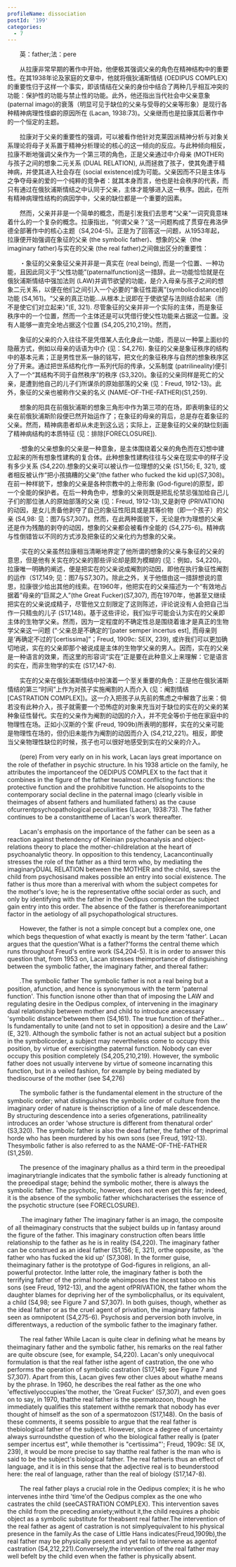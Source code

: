 ```yaml
---
profileName: dissociation
postId: '199'
categories:
  - 7
---
```

‌‌‌‌　　英：father;法：pere


‌‌‌‌　　从拉康非常早期的著作中开始，他便极其强调父亲的角色在精神结构中的重要性。在其1938年论及家庭的文章中，他就将俄狄浦斯情结 (OEDIPUS COMPLEX)的重要性归于这样一个事实，即该情结在父亲的身份中结合了两种几乎相互冲突的功能：保护性的功能与禁止性的功能。此外，他还指出当代社会中父亲意象 (paternal imago)的衰落（明显可见于缺位的父亲与受辱的父亲等形象）是现行各种精神病理性怪癖的原因所在 (Lacan, 1938:73)。父亲继而也是拉康其后著作中的一个恒定的主题。

‌‌‌‌　　拉康对于父亲的重要性的强调，可以被看作他针对克莱因派精神分析与对象关系理论将母子关系置于精神分析理论的核心的这一倾向的反应。与此种倾向相反，拉康不断地强调父亲作为一个第三项的角色，正是父亲通过中介母亲 (MOTHER)与孩子之间的想象二元关系 (DUAL RELATION), 从而拯救了孩子，使其免遭于精神病，并使其进入社会存在 (social existence)成为可能。父亲因而不只是主体与之争夺母亲的爱的一个纯粹的竞争者：就其本身而言，他也是社会秩序的代表，而只有通过在俄狄浦斯情结之中认同于父亲，主体才能够进入这一秩序。因此，在所有精神病理性结构的病因学中，父亲的缺位都是一个重要的因素。

‌‌‌‌　　然而，父亲并非是一个简单的概念，而是引发我们去思考“父亲”一词究竟意味着什么的一个复杂的概念。拉康指出，“何谓父亲？”这一问题构成了贯穿在弗洛伊德全部著作中的核心主题（S4,204-5)。正是为了回答这一问题，从1953年起，拉康便开始强调在象征的父亲 (the symbolic father)、想象的父亲（the imaginary father)与实在的父亲 (the real father)之间做出区分的重要性：

‌‌‌‌　　・象征的父亲象征父亲并非是一真实在 (real being), 而是一个位置、一种功能，且因此同义于“父性功能”(paternalfunction)这一措辞。此一功能恰恰就是在俄狄浦斯情结中强加法则 (LAW)并调节欲望的功能，是介入母亲与孩子之间的想象二元关系，以便在他们之间引入一个必要的“象征性距离”(symbolicdistance)的功能 (S4,161)。“父亲的真正功能…从根本上说即在于使欲望与法则结合起来（而不是使它们对立起来）”(E, 321). 尽管象征的父亲并非一个实际的主体，而是象征秩序中的一个位置，然而一个主体还是可以凭借行使父性功能来占据这一位置。没有人能够一直完全地占据这个位置 (S4,205,210,219)。然而，

‌‌‌‌　　象征的父亲的介入往往不是凭借某人去化身此一功能，而是以一种蒙上面纱的隐蔽方式，例如以母亲的话语为中介 (见：S4,276). 象征的父亲是象征秩序的结构中的基本元素；正是男性世系一脉的铭写，把文化的象征秩序与自然的想象秩序区分了开来。通过把世系结构化作一系列代际的传承，父系制度 (patrilineality)便引入了一个“其结构不同于自然秩序”的秩序 (S3,320)。象征的父亲同样是死亡的父亲，是遭到他自己的儿子们所谋杀的原始部落的父亲 (见：Freud, 1912-13)。此外，象征的父亲也被称作父亲的名义 (NAME-OF-THE-FATHER)(S1,259).

‌‌‌‌　　想象的阳具在前俄狄浦斯的想象三角形中作为第三项的在场，即表明象征的父亲在前俄狄浦斯阶段便已然开始运作了；在象征的母亲的背后，总是存在着象征的父亲。然而，精神病患者却从未走到这么远；实际上，正是象征的父亲的缺位刻画了精神病结构的本质特征 (见：排除[FORECLOSURE]).

‌‌‌‌　　·想象的父亲想象的父亲是一种意象，是主体围绕着父亲的角色而在幻想中建立起来的所有想象性建构的复合体。此种想象性建构往往与父亲在现实中的样子没有多少关系 (S4,220).想象的父亲可以被认作一位理想的父亲 (S1,156; E, 321), 或者相反被认作“把小孩搞糟的父亲”(the father who fucked the kid up)(S7,308)。在前一种样貌下，想象的父亲是各种宗教中的上帝形象 (God-figure)的原型，即一个全能的保护者。在后一种角色中，想象的父亲则既是把乱伦禁忌强加给自己儿子们的那位骇人的原始部落的父亲 (见：Freud, 1912-13),又是剥夺 (PRIVATION)的动因，是女儿责备他剥夺了自己的象征性阳具或是其等价物（即一个孩子）的父亲 (S4,98: 见：图7与S7,307)。然而，在此两种面貌下，无论是作为理想的父亲还是作为残酷的剥夺的动因，想象的父亲都会被看作全能的 (S4,275-6)。精神病与性倒错皆以不同的方式涉及把象征的父亲化约为想象的父亲。

‌‌‌‌　　·实在的父亲虽然拉康相当清晰地界定了他所谓的想象的父亲与象征的父亲的意思，但是他有关实在的父亲的那些评论却是颇为模糊的 (见：例如，S4,220)。拉康唯一明确的阐述，便是把实在的父亲说成阉割的动因，即他在执行象征性阉割的运作（S17,149; 见：图7与S7,307)。除此之外，关于他借由这一措辞想说的意思，拉康很少给出其他的线索。在1960年，他把实在的父亲描述为一个“有效地占据着”母亲的“巨屌之人”(the Great Fucker)(S7,307), 而在1970年，他甚至又继续把实在的父亲说成精子，尽管他又立刻限定了这则陈述，评论说没有人会把自己当作一只精虫的儿子 (S17,148)。基于这些评论，我们似乎可能会认为实在的父亲即主体的生物学父亲。然而，因为一定程度的不确定性总是围绕着谁才是真正的生物学父亲这一问题 (“·父亲总是不确定的'[pater semper incertus est], 而母亲则是‘再确定不过的'[certissima]”；Freud, 1909c: SEIX, 239), 或许我们可以更加确切地说，实在的父亲即那个被说成是主体的生物学父亲的男人。因而，实在的父亲是一种语言的效果，而这里的形容词“实在”正是要在此种意义上来理解：它是语言的实在，而非生物学的实在 (S17,147-8).

‌‌‌‌　　实在的父亲在俄狄浦斯情结中扮演着一个至关重要的角色：正是他在俄狄浦斯情结的第三“时间”上作为对孩子实施阉割的人而介入 (见：阉割情结[CASTRATION COMPLEX])。这一介入把孩子从先前的焦虑之中解救了出来：倘若没有此种介入，孩子就需要一个恐怖症的对象来充当对于缺位的实在的父亲的某种象征性替代。实在的父亲作为阉割的动因的介入，并不完全等价于他在家庭中的物理性在场。正如小汉斯的个案 (Freud, 1909b)所表明的那样，实在的父亲可能是物理性在场的，但仍旧未能作为阉割的动因而介入 (S4,212,221)。相反，即使当父亲物理性缺位的时候，孩子也可以很好地感受到实在的父亲的介入。


‌‌‌‌　　(pere) From very early on in his work, Lacan lays great importance on the role of thefather in psychic structure. In his 1938 article on the family, he attributes the importanceof the OEDIPUS COMPLEX to the fact that it combines in the figure of the father twoalmost conflicting functions: the protective function and the prohibitive function. He alsopoints to the contemporary social decline in the paternal imago (clearly visible in theimages of absent fathers and humiliated fathers) as the cause ofcurrentpsychopathological peculiarities (Lacan, 1938:73). The father continues to be a constanttheme of Lacan's work thereafter.

‌‌‌‌　　Lacan's emphasis on the importance of the father can be seen as a reaction against thetendency of Kleinian psychoanalysis and object-relations theory to place the mother-childrelation at the heart of psychoanalytic theory. In opposition to this tendency, Lacancontinually stresses the role of the father as a third term who, by mediating the imaginaryDUAL RELATION between the MOTHER and the child, saves the child from psychosisand makes possible an entry into social existence. The father is thus more than a mererival with whom the subject competes for the mother's love; he is the representative ofthe social order as such, and only by identifying with the father in the Oedipus complexcan the subject gain entry into this order. The absence of the father is thereforeanimportant factor in the aetiology of all psychopathological structures.

‌‌‌‌　　However, the father is not a simple concept but a complex one, one which begs thequestion of what exactly is meant by the term 'father'. Lacan argues that the question'What is a father?'forms the central theme which runs throughout Freud's entire work (S4,204-5). It is in order to answer this question that, from 1953 on, Lacan stresses theimportance of distinguishing between the symbolic father, the imaginary father, and thereal father:

‌‌‌‌　　.The symbolic father The symbolic father is not a real being but a position, afunction, and hence is synonymous with the term 'paternal function'. This function isnone other than that of imposing the LAW and regulating desire in the Oedipus complex, of intervening in the imaginary dual relationship between mother and child to introduce anecessary 'symbolic distance'between them (S4,161). The true function of theFather... Is fundamentally to unite (and not to set in opposition) a desire and the Law' (E, 321). Although the symbolic father is not an actual subject but a position in the symbolicorder, a subject may nevertheless come to occupy this position, by virtue of exercisingthe paternal function. Nobody can ever occupy this position completely (S4,205,210,219). However, the symbolic father does not usually intervene by virtue of someone incarnating this function, but in a veiled fashion, for example by being mediated by thediscourse of the mother (see S4,276)

‌‌‌‌　　The symbolic father is the fundamental element in the structure of the symbolic order; what distinguishes the symbolic order of culture from the imaginary order of nature is theinscription of a line of male descendence. By structuring descendence into a series ofgenerations, patrilineality introduces an order 'whose structure is different from thenatural order' (S3,320). The symbolic father is also the dead father, the father of theprimal horde who has been murdered by his own sons (see Freud, 1912-13). Thesymbolic father is also referred to as the NAME-OF-THE-FATHER (S1,259).

‌‌‌‌　　The presence of the imaginary phallus as a third term in the preoedipal imaginarytriangle indicates that the symbolic father is already functioning at the preoedipal stage; behind the symbolic mother, there is always the symbolic father. The psychotic, however, does not even get this far; indeed, it is the absence of the symbolic father whichcharacterises the essence of the psychotic structure (see FORECLOSURE).

‌‌‌‌　　.The imaginary father The imaginary father is an imago, the composite of all theimaginary constructs that the subject builds up in fantasy around the figure of the father. This imaginary construction often bears little relationship to the father as he is in reality (S4,220). The imaginary father can be construed as an ideal father (S1,156; E, 321), orthe opposite, as 'the father who has fucked the kid up' (S7,308). In the former guise, theimaginary father is the prototype of God-figures in religions, an all-powerful protector. Inthe latter role, the imaginary father is both the terrifying father of the primal horde whoimposes the incest taboo on his sons (see Freud, 1912-13), and the agent ofPRIVATION, the father whom the daughter blames for depriving her of the symbolicphallus, or its equivalent, a child (S4,98; see Figure 7 and S7,307). In both guises, though, whether as the ideal father or as the cruel agent of privation, the imaginary fatheris seen as omnipotent (S4,275-6). Psychosis and perversion both involve, in differentways, a reduction of the symbolic father to the imaginary father.

‌‌‌‌　　The real father While Lacan is quite clear in defining what he means by theimaginary father and the symbolic father, his remarks on the real father are quite obscure (see, for example, S4,220). Lacan's only unequivocal formulation is that the real father isthe agent of castration, the one who performs the operation of symbolic castration (S17,149; see Figure 7 and S7,307). Apart from this, Lacan gives few other clues about whathe means by the phrase. In 1960, he describes the real father as the one who 'effectivelyoccupies'the mother, the 'Great Fucker' (S7,307), and even goes on to say, in 1970, thatthe real father is the spermatozoon, though he immediately qualifies this statement withthe remark that nobody has ever thought of himself as the son of a spermatozoon (S17,148). On the basis of these comments, it seems possible to argue that the real father is thebiological father of the subject. However, since a degree of uncertainty always surroundsthe question of who the biological father really is (pater semper incertus est", while themother is "certissima"'; Freud, 1909c: SE IX, 239), it would be more precise to say thatthe real father is the man who is said to be the subject's biological father. The real fatheris thus an effect of language, and it is in this sense that the adjective real is to beunderstood here: the real of language, rather than the real of biology (S17,147-8).

‌‌‌‌　　The real father plays a crucial role in the Oedipus complex; it is he who intervenes inthe third 'time'of the Oedipus complex as the one who castrates the child (seeCASTRATION COMPLEX). This intervention saves the child from the preceding anxiety;without it,the child requires a phobic object as a symbolic substitute for theabsent real father.The intervention of the real father as agent of castration is not simplyequivalent to his physical presence in the family.As the case of Little Hans indicates(Freud,1909b),the real father may be physically present and yet fail to intervene as agentof castration (S4,212,221).Conversely,the intervention of the real father may well befelt by the child even when the father is physically absent.

